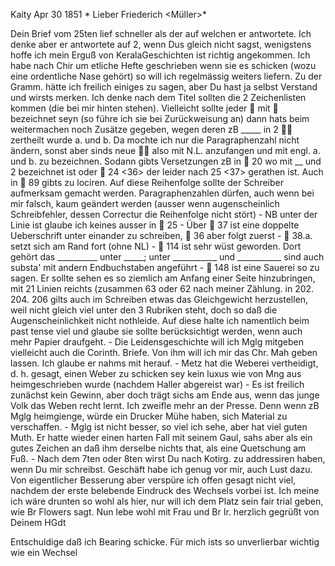 Kaity Apr 30 1851
 <Wednesday>*
Lieber Friederich <Müller>*

Dein Brief vom 25ten lief schneller als der auf welchen er antwortete. Ich denke aber er antwortete auf 2, wenn Dus gleich nicht sagst, wenigstens hoffe ich mein Erguß von KeralaGeschichten ist richtig angekommen. Ich habe nach Chir um etliche Hefte geschrieben wenn sie es schicken (wozu eine ordentliche Nase gehört) so will ich regelmässig weiters liefern. 
Zu der Gramm. hätte ich freilich einiges zu sagen, aber Du hast ja selbst Verstand und wirsts merken. Ich denke nach dem Titel sollten die 2 Zeichenlisten kommen (die bei mir hinten stehen). Vielleicht sollte jeder  mit  bezeichnet seyn (so führe ich sie bei Zurückweisung an) dann hats beim weitermachen noch Zusätze gegeben, wegen deren zB _____ in 2  zertheilt wurde a. und b. Da mochte ich nur die Paragraphenzahl nicht ändern, sonst aber sinds neue  also mit N.L. anzufangen und mit engl. a. und b. zu bezeichnen. Sodann gibts Versetzungen zB in  20 wo mit __ und 2 bezeichnet ist oder  24 <36> der leider nach 25 <37> gerathen ist. Auch in  89 gibts zu lociren. Auf diese Reihenfolge sollte der Schreiber aufmerksam gemacht werden. Paragraphenzahlen dürfen, auch wenn bei mir falsch, kaum geändert werden (ausser wenn augenscheinlich Schreibfehler, dessen Correctur die Reihenfolge nicht stört) - NB unter der Linie ist glaube ich keines ausser in  25 - Über  37 ist eine doppelte Ueberschrift unter einander zu schreiben,  36 aber folgt zuerst -  38.a. setzt sich am Rand fort (ohne NL) -  114 ist sehr wüst geworden. Dort gehört das __________ unter _____; unter ___________ und ___________ sind auch substa' mit andern Endbuchstaben angeführt -  148 ist eine Sauerei so zu sagen. Er sollte sehen es so ziemlich am Anfang einer Seite hinzubringen, mit 21 Linien reichts (zusammen 63 oder 62 nach meiner Zählung. in 202. 204. 206 gilts auch im Schreiben etwas das Gleichgewicht herzustellen, weil nicht gleich viel unter den 3 Rubriken steht, doch so daß die Augenscheinlichkeit nicht nothleide. Auf diese halte ich namentlich beim past tense viel und glaube sie sollte berücksichtigt werden, wenn auch mehr Papier draufgeht. - Die Leidensgeschichte will ich Mglg mitgeben vielleicht auch die Corinth. Briefe. Von ihm will ich mir das Chr. Mah geben lassen. Ich glaube er nahms mit herauf. - Metz hat die Weberei vertheidigt, d. h. gesagt, einen Weber zu schicken sey kein luxus wie von Mng aus heimgeschrieben wurde (nachdem Haller abgereist war) - Es ist freilich zunächst kein Gewinn, aber doch trägt sichs am Ende aus, wenn das junge Volk das Weben recht lernt. Ich zweifle mehr an der Presse. Denn wenn zB Mglg heimgienge, würde ein Drucker Mühe haben, sich Material zu verschaffen. - Mglg ist nicht besser, so viel ich sehe, aber hat viel guten Muth. Er hatte wieder einen harten Fall mit seinem Gaul, sahs aber als ein gutes Zeichen an daß ihm derselbe nichts that, als eine Quetschung am Fuß. - Nach dem 7ten oder 8ten wirst Du nach Kotirg. zu addressiren haben, wenn Du mir schreibst. Geschäft habe ich genug vor mir, auch Lust dazu. Von eigentlicher Besserung aber verspüre ich offen gesagt nicht viel, nachdem der erste belebende Eindruck des Wechsels vorbei ist. Ich meine ich wäre drunten so wohl als hier, nur will ich dem Platz sein fair trial geben, wie Br Flowers sagt. Nun lebe wohl mit Frau und Br Ir. herzlich gegrüßt von Deinem  HGdt

Entschuldige daß ich Bearing schicke. Für mich ists so unverlierbar wichtig wie ein Wechsel
